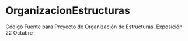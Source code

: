 # OrganizacionEstructuras
Código Fuente para Proyecto de Organización de Estructuras. Exposición 22 Octubre
